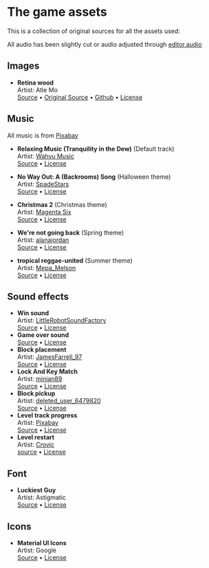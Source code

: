 # The game assets

This is a collection of original sources for all the assets used:

All audio has been slightly cut or audio adjusted through [editor.audio](https://editor.audio)

## Images

- **Retina wood**  
  Artist: Atle Mo  
  [Source](https://www.transparenttextures.com/retina-wood.html) &bull; [Original Source](https://www.toptal.com/designers/subtlepatterns/retina-wood/) &bull; [Github](https://github.com/atlemo/SubtlePatterns) &bull; [License](https://creativecommons.org/licenses/by-sa/3.0/)

## Music

All music is from [Pixabay](https://pixabay.com/)

- **Relaxing Music (Tranquility in the Dew)** (Default track)  
  Artist: [Wahyu Music](https://pixabay.com/users/df_wahyumusicproduction-45033356/)  
  [Source](https://pixabay.com/music/smooth-jazz-relaxing-music-tranquility-in-the-dew-241470/) • [License](https://pixabay.com/service/license-summary/)

- **No Way Out: A (Backrooms) Song** (Halloween theme)  
  Artist: [SpadeStars](https://pixabay.com/users/spadestars-24048310/)  
  [Source](https://pixabay.com/music/beats-no-way-out-a-backrooms-song-123220/) • [License](https://pixabay.com/service/license-summary/)

- **Christmas 2** (Christmas theme)  
  Artist: [Magenta Six](https://pixabay.com/users/magentasix-40459079/)  
  [Source](https://pixabay.com/music/christmas-christmas-2-177696/) • [License](https://pixabay.com/service/license-summary/)

- **We're not going back** (Spring theme)  
  Artist: [alanajordan](https://pixabay.com/users/alanajordan-25247407/)  
  [Source](https://pixabay.com/music/funk-wex27re-not-going-back-235015/) • [License](https://pixabay.com/service/license-summary/)

- **tropical reggae-united** (Summer theme)  
  Artist: [Mepa_Melson](https://pixabay.com/users/mepa_melson-16213809/)  
  [Source](https://pixabay.com/music/beats-tropical-reggae-united-129836/) • [License](https://pixabay.com/service/license-summary/)

## Sound effects

- **Win sound**  
  Artist: [LittleRobotSoundFactory](https://freesound.org/people/LittleRobotSoundFactory/)  
  [Source](https://freesound.org/people/LittleRobotSoundFactory/sounds/274181/) • [License](https://creativecommons.org/licenses/by/4.0/)
- **Game over sound**  
  [Source](https://mixkit.co/free-sound-effects/game-over/) • [License](https://mixkit.co/license/#sfxFree)
- **Block placement**  
  Artist: [JamesFarrell_97](https://freesound.org/people/JamesFarrell_97/)  
  [Source](https://freesound.org/people/JamesFarrell_97/sounds/566254/) • [License](https://creativecommons.org/licenses/by-nc/3.0/)
- **Lock And Key Match**  
  Artist: [minian89](https://freesound.org/people/minian89/)  
  [Source](https://freesound.org/people/minian89/sounds/195955/) • [License](https://creativecommons.org/publicdomain/zero/1.0/) 
- **Block pickup**  
  Artist: [deleted_user_6479820](https://freesound.org/people/deleted_user_6479820/)  
  [Source](https://freesound.org/people/deleted_user_6479820/sounds/390388/) • [License](https://creativecommons.org/licenses/by-nc/3.0/)
- **Level track progress**  
  Artist: [Pixabay](https://pixabay.com/users/pixabay-1/)  
  [Source](https://pixabay.com/sound-effects/boings-jews-harp-7153/) • [License](https://pixabay.com/service/license-summary/)
- **Level restart**  
  Artist: [Crovic](https://freesound.org/people/Crovic/)  
  [source](https://freesound.org/people/Crovic/sounds/661936/) • [License](https://creativecommons.org/publicdomain/zero/1.0/)

## Font

- **Luckiest Guy**  
  Artist: Astigmatic  
  [Source](https://fonts.google.com/specimen/Luckiest+Guy?preview.text=Block%20Sort) • [License](https://www.apache.org/licenses/LICENSE-2.0)

## Icons

- **Material UI Icons**  
  Artist: Google  
  [Source](https://fonts.google.com/icons?icon.size=24&icon.color=%23e8eaed&icon.platform=web&selected=Material+Symbols+Rounded:arrow_back:FILL@1;wght@500;GRAD@0;opsz@24&icon.style=Rounded) • [License](https://www.apache.org/licenses/LICENSE-2.0)
